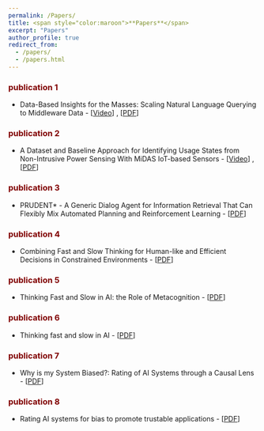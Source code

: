 ```yaml
---
permalink: /Papers/
title: <span style="color:maroon">**Papers**</span>
excerpt: "Papers"
author_profile: true
redirect_from: 
  - /papers/
  - /papers.html
---
```


### <span style="color:maroon">**publication 1**</span>  
- <span style>Data-Based Insights for the Masses: Scaling Natural Language Querying to Middleware Data - [[Video](https://www.youtube.com/watch?v=-0aKDVoEGvs)] , [[PDF](https://dl.acm.org/doi/abs/10.1007/978-3-031-00129-1_49)]</span>

### <span style="color:maroon">**publication 2**</span>  
- <span style>A Dataset and Baseline Approach for Identifying Usage States from Non-Intrusive Power Sensing With MiDAS IoT-based Sensors - [[Video](https://www.youtube.com/watch?v=-0aKDVoEGvs)] , [[PDF](https://dl.acm.org/doi/10.1145/3514094.3534174)]</span>  


### <span style="color:maroon">**publication 3**</span>  
- <span style>PRUDENT* - A Generic Dialog Agent for Information Retrieval That Can
Flexibly Mix Automated Planning and Reinforcement Learning - [[PDF](https://icaps21.icaps-conference.org/demos/demos/381.pdf)]</span>



### <span style="color:maroon">**publication 4**</span>  
- <span style>Combining Fast and Slow Thinking for Human-like and Efficient Decisions in Constrained Environments - [[PDF](https://scholar.google.com/citations?view_op=view_citation&hl=en&user=mPC6wp4AAAAJ&sortby=pubdate&citation_for_view=mPC6wp4AAAAJ:KNjnJ3z-R6IC)]</span>


### <span style="color:maroon">**publication 5**</span>  
- <span style>Thinking Fast and Slow in AI: the Role of Metacognition - [[PDF](https://scholar.google.com/citations?view_op=view_citation&hl=en&user=mPC6wp4AAAAJ&cstart=20&pagesize=80&sortby=pubdate&citation_for_view=mPC6wp4AAAAJ:CdxZDUztZiMC)]</span>


### <span style="color:maroon">**publication 6**</span>  
- <span style>Thinking fast and slow in AI - [[PDF](https://scholar.google.com/citations?view_op=view_citation&hl=en&user=mPC6wp4AAAAJ&cstart=20&pagesize=80&sortby=pubdate&citation_for_view=mPC6wp4AAAAJ:PaBasH6fAo0C)]</span>
  

### <span style="color:maroon">**publication 7**</span>  
- <span style>Why is my System Biased?: Rating of AI Systems through a Causal Lens - [[PDF](https://dl.acm.org/doi/10.1145/3514094.3539556)]</span>


### <span style="color:maroon">**publication 8**</span>  
- <span style>Rating AI systems for bias to promote trustable applications - [[PDF](https://ieeexplore.ieee.org/abstract/document/8809756)]</span>




